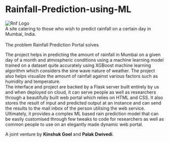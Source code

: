 # Rainfall-Prediction-using-ML

![Rnf Logo](https://user-images.githubusercontent.com/103813028/224039460-d8e6f191-4b67-435f-89b7-c81e3e58a2a1.png)
<br>
A site catering to those who wish to predict rainfall on a certain day in Mumbai, India.
<br><br>
The problem Rainfall Prediction Portal solves
<p>
The project helps in predicting the amount of rainfall in Mumbai on a given day of a month and atmospheric conditions using a machine learning model trained on a dataset quite accurately using XGBoost machine learning algorithm which considers the sine wave nature of weather. The project also helps visualize the amount of rainfall against various factors such as humidity and temperature.
<br>
The interface and project are backed by a Flask server built entirely by us and when deployed on cloud, it can serve people as well as researchers through a beautifully built web portal which relies on HTML and CSS.
It also stores the result of input and predicted output at an instance and can send the results to the mail inbox of the person utilising the web service.
<br>
Ultimately, it provides a complex ML based rain prediction model that can be easily customised through few tweaks to code for researchers as well as common people to use on an elegantly made dynamic web portal.
</p>
A joint venture by <b>Kinshuk Goel</b> and <b>Palak Dwivedi</b>.